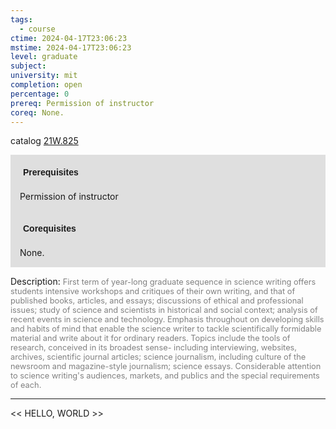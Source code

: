 ```yaml
---
tags:
  - course
ctime: 2024-04-17T23:06:23
mstime: 2024-04-17T23:06:23
level: graduate
subject: 
university: mit
completion: open
percentage: 0
prereq: Permission of instructor
coreq: None.
---
```


catalog [21W.825](http://student.mit.edu/catalog/m21Wb.html#21W.825)

<span style="display: block; padding: 15px; background-color: rgb(100, 100, 100, 0.2);"><font id="m_prereq2701_0" style="display: block; font-family: Arial, sans-serif; font-weight: bold; padding: 5px">Prerequisites</font><br><span id="prereq2701_0">Permission of instructor</span></span>
<span style="display: block; padding: 15px; background-color: rgb(100, 100, 100, 0.2);"><font id="m_coreq2701_0" style="display: block; font-family: Arial, sans-serif; font-weight: bold; padding: 5px">Corequisites</font><br><span id="coreq2701_0">None.</span></span>

<font style="">Description:</font>
<font style="color: grey; font-size: 0.8rem;">First term of year-long graduate sequence in science writing offers students intensive workshops and critiques of their own writing, and that of published books, articles, and essays; discussions of ethical and professional issues; study of science and scientists in historical and social context; analysis of recent events in science and technology. Emphasis throughout on developing skills and habits of mind that enable the science writer to tackle scientifically formidable material and write about it for ordinary readers. Topics include the tools of research, conceived in its broadest sense- including interviewing, websites, archives, scientific journal articles; science journalism, including culture of the newsroom and magazine-style journalism; science essays. Considerable attention to science writing's audiences, markets, and publics and the special requirements of each.</font>



---

<< HELLO, WORLD >>
